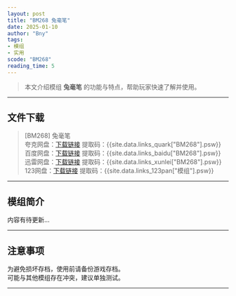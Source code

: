 ```yaml
---
layout: post
title: "BM268 兔毫笔"
date: 2025-01-10
author: "Bny"
tags: 
- 模组
- 实用
scode: "BM268"
reading_time: 5
---
```


> 本文介绍模组 **兔毫笔** 的功能与特点，帮助玩家快速了解并使用。

---

## 文件下载

> [BM268] 兔毫笔  
夸克网盘：[下载链接]({{site.data.links_quark["BM268"].url}}) 提取码：{{site.data.links_quark["BM268"].psw}}  
百度网盘：[下载链接]({{site.data.links_baidu["BM268"].url}}) 提取码：{{site.data.links_baidu["BM268"].psw}}  
迅雷网盘：[下载链接]({{site.data.links_xunlei["BM268"].url}}) 提取码：{{site.data.links_xunlei["BM268"].psw}}  
123网盘：[下载链接]({{site.data.links_123pan["模组"].url}}) 提取码：{{site.data.links_123pan["模组"].psw}}  

---

## 模组简介

>  
内容有待更新...  

---

## 注意事项

>  
为避免损坏存档，使用前请备份游戏存档。  
可能与其他模组存在冲突，建议单独测试。  

---

